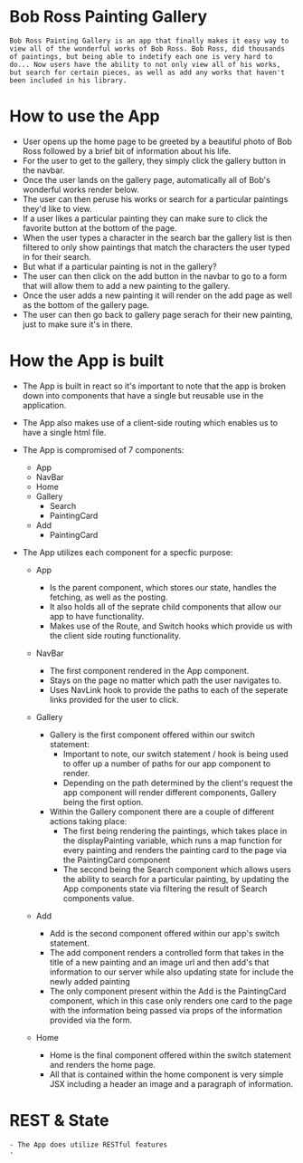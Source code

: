 # Bob Ross Painting Gallery 

    Bob Ross Painting Gallery is an app that finally makes it easy way to view all of the wonderful works of Bob Ross. Bob Ross, did thousands of paintings, but being able to indetify each one is very hard to do... Now users have the ability to not only view all of his works, but search for certain pieces, as well as add any works that haven't been included in his library.


# How to use the App 

- User opens up the home page to be greeted by a beautiful photo of Bob Ross followed by a brief bit of information about his life.
- For the user to get to the gallery, they simply click the gallery button in the navbar.
- Once the user lands on the gallery page, automatically all of Bob's wonderful works render below. 
-  The user can then peruse his works or search for a particular paintings they'd like to view. 
- If a user likes a particular painting they can make sure to click the favorite button at the bottom of the page. 
- When the user types a character in the search bar the gallery list is then filtered to only show paintings that match the characters the user typed in for their search. 
- But what if a particular painting is not in the gallery?  
- The user can then click on the add button in the navbar to go to a form that will allow them to add a new painting to the gallery. 
-  Once the user adds a new painting it will render on the add page as well as the bottom of the gallery page. 
- The user can then go back to gallery page serach for their new painting, just to make sure it's in there. 


# How the App is built 

- The App is built in react so it's important to note that the app is broken down into components that have a single but reusable use in the application. 
- The App also makes use of a client-side routing which enables us to have a single html file. 
- The App is compromised of 7 components: 

    - App 
     - NavBar 
     - Home 
     - Gallery
        - Search 
        - PaintingCard 
     - Add 
        - PaintingCard

- The App utilizes each component for a specfic purpose:


    - App 
         - Is the parent component, which stores our state, handles the fetching, as well as the posting.
         - It also holds all of the seprate child components that allow our app to have functionality. 
         - Makes use of the Route, and Switch hooks which provide us with the client side routing functionality.
    - NavBar 
        - The first component rendered in the App component.
        - Stays on the page no matter which path the user navigates to.
        - Uses NavLink hook to provide the paths to each of the seperate links provided for the user to click.
    -  Gallery 
        - Gallery is the first component offered within our switch statement: 
            - Important to note, our switch statement / hook is being used to offer up a number of paths for our app component to render.
            - Depending on the path determined by the client's request the app component will render different components, Gallery being the first option.
        - Within the Gallery component there are a couple of different actions taking place: 
            - The first being rendering the paintings, which takes place in the displayPainting variable, which runs a map function for every painting and renders the painting card to the page via the PaintingCard  component 
            - The second being the Search component which allows users the ability to search for a particular painting, by updating the App components state via filtering the result of Search components value. 
    
    - Add 
        - Add is the second component offered within our app's switch statement.
        - The add component renders a controlled form that takes in the title of a new painting and an image url and then add's that information to our server while also updating state for include the newly added painting 
        - The only component present within the Add  is the PaintingCard component, which in this case only renders one card to the page with the information being passed via props of the information provided via the form. 
    - Home 
        - Home is the final component offered within the switch statement and renders the home page. 
        - All that is contained within the home component is very simple JSX including a header an image and a paragraph of information. 

# REST & State 

    - The App does utilize RESTful features 
    - 